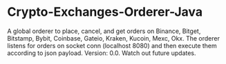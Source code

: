 # Crypto-Exchanges-Orderer-Java
A global orderer to place, cancel, and get orders on Binance, Bitget, Bitstamp, Bybit, Coinbase, Gateio, Kraken, Kucoin, Mexc, Okx. The orderer listens for orders on socket conn (localhost 8080) and then execute them according to json payload. Version: 0.0. Watch out future updates.
